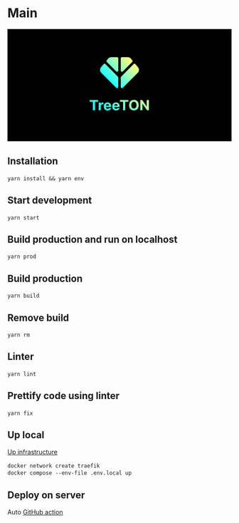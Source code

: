 # Main

![cover](docs/cover.png)

## Installation

```shell
yarn install && yarn env
```

## Start development

```shell
yarn start
```

## Build production and run on localhost

```shell
yarn prod
```

## Build production

```shell
yarn build
```

## Remove build

```shell
yarn rm
```

## Linter

```shell
yarn lint
```

## Prettify code using linter

```shell
yarn fix
```

## Up local

[Up infrastructure](https://github.com/treeton-org/team#readme)

```shell
docker network create traefik
docker compose --env-file .env.local up
```

## Deploy on server

Auto [GitHub action](https://github.com/treeton-org/main/actions/workflows/build-and-deploy.yaml)
